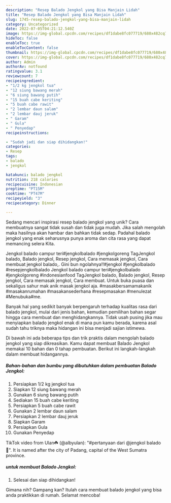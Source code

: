 ```yaml
---
description: "Resep Balado Jengkol yang Bisa Manjain Lidah"
title: "Resep Balado Jengkol yang Bisa Manjain Lidah"
slug: 1745-resep-balado-jengkol-yang-bisa-manjain-lidah
category: Uncategorized
date: 2022-07-05T04:21:12.540Z
image: https://img-global.cpcdn.com/recipes/df1dabe8fc077719/680x482cq70/balado-jengkol-foto-resep-utama.jpg
hideToc: false
enableToc: true
enableTocContent: false
thumbnail: https://img-global.cpcdn.com/recipes/df1dabe8fc077719/680x482cq70/balado-jengkol-foto-resep-utama.jpg
cover: https://img-global.cpcdn.com/recipes/df1dabe8fc077719/680x482cq70/balado-jengkol-foto-resep-utama.jpg
author: Admin
authorAv: notfound
ratingvalue: 3.1
reviewcount: 7
recipeingredient:
- "1/2 kg jengkol tua"
- "12 siung bawang merah"
- "6 siung bawang putih"
- "15 buah cabe keriting"
- "5 buah cabe rawit"
- "2 lembar daun salam"
- "2 lembar dauj jeruk"
- " Garam"
- " Gula"
- " Penyedap"
recipeinstructions:

- "Sudah jadi dan siap dihidangkan!"
categories:
- Resep
tags:
- balado
- jengkol

katakunci: balado jengkol 
nutrition: 218 calories
recipecuisine: Indonesian
preptime: "PT15M"
cooktime: "PT47M"
recipeyield: "3"
recipecategory: Dinner

---
```





Sedang mencari inspirasi resep balado jengkol yang unik? Cara membuatnya sangat tidak susah dan tidak juga mudah. Jika salah mengolah maka hasilnya akan hambar dan bahkan tidak sedap. Padahal balado jengkol yang enak seharusnya punya aroma dan cita rasa yang dapat memancing selera Kita.





Jengkol balado campur teri#jengkolbalado #jengkolgoreng TagJengkol balado, Balado jengkol, Resep jengkol, Cara memasak jengkol, Cara membuat jengkol balado,. Gini bun ngolahnya‼️#jengkol #jengkolbalado #resepjengkolbalado Jengkol balado campur teri#jengkolbalado #jengkolgoreng #indonesianfood TagJengkol balado, Balado jengkol, Resep jengkol, Cara memasak jengkol, Cara membuat. Untuk buka puasa dan sekaligus sahur mak anik masak jengkol aja. #masakbersamamakanik #masakanrumahan #masakansederhana #resepmasakan #menulezat #Menubuka#me.

Banyak hal yang sedikit banyak berpengaruh terhadap kualitas rasa dari balado jengkol, mulai dari jenis bahan, kemudian pemilihan bahan segar hingga cara membuat dan menghidangkannya. Tidak usah pusing jika mau menyiapkan balado jengkol enak di mana pun kamu berada, karena asal sudah tahu triknya maka hidangan ini bisa menjadi sajian istimewa.






Di bawah ini ada beberapa tips dan trik praktis dalam mengolah balado jengkol yang siap dikreasikan. Kamu dapat membuat Balado Jengkol memakai 10 bahan dan 0 tahap pembuatan. Berikut ini langkah-langkah dalam membuat hidangannya.

<!--inarticleads1-->

##### Bahan-bahan dan bumbu yang dibutuhkan dalam pembuatan Balado Jengkol:

1. Persiapkan 1/2 kg jengkol tua
1. Siapkan 12 siung bawang merah
1. Gunakan 6 siung bawang putih
1. Sediakan 15 buah cabe keriting
1. Persiapkan 5 buah cabe rawit
1. Gunakan 2 lembar daun salam
1. Persiapkan 2 lembar dauj jeruk
1. Siapkan  Garam
1. Persiapkan  Gula
1. Gunakan  Penyedap


TikTok video from Ulan☘️ (@albyulan): &#34;#pertanyaan dari @jengkol balado🤪&#34;. It is named after the city of Padang, capital of the West Sumatra province. 

<!--inarticleads2-->

#####  untuk membuat Balado Jengkol:


1. Selesai dan siap dihidangkan!



Gimana nih? Gampang kan? Itulah cara membuat balado jengkol yang bisa anda praktikkan di rumah. Selamat mencoba!
